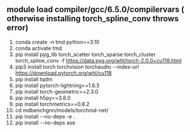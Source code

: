 ## module load compiler/gcc/6.5.0/compilervars ( otherwise installing torch_spline_conv throws error)
1. conda create  -n tmd  python==3.10 
2. conda activate tmd
3. pip install pyg_lib torch_scatter torch_sparse torch_cluster torch_spline_conv -f https://data.pyg.org/whl/torch-2.0.0+cu118.html
4. pip3 install torch torchvision torchaudio --index-url https://download.pytorch.org/whl/cu118
5. pip install tqdm
6. pip install pytorch-lightning==1.6.3
7. pip install torch-geometric==2.3.0
8. pip install h5py==3.8.0
9. pip install torchmetrics==0.8.2
10. cd mdbenchgnn/models/torchmd-net/
11. pip install --no-deps -e  .
12. pip install --no-deps ase
